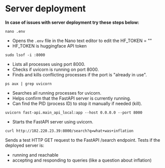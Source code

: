 # Server deployment

**In case of issues with server deployment try these steps below:**

```
nano .env
```
- Opens the `.env` file in the Nano text editor to edit the HF_TOKEN = ""
- HF_TOKEN is huggingface API token

```
sudo lsof -i :8000
```
- Lists all processes using port 8000.
- Checks if uvicorn is running on port 8000.
- Finds and kills conflicting processes if the port is "already in use".

```
ps aux | grep uvicorn
```
- Searches all running processes for uvicorn.
- Helps confirm that the FastAPI server is currently running.
- Can find the PID (process ID) to stop it manually if needed (kill).

```
uvicorn fast-api.main_api_local:app --host 0.0.0.0 --port 8000
```

- Starts the FastAPI server using uvicorn.

```
curl http://102.220.23.39:8000/search?q=what+was+inflation
```
Sends a test HTTP GET request to the FastAPI /search endpoint. Tests if the deployed server is: 
- running and reachable
- accepting and responding to queries (like a question about inflation)
